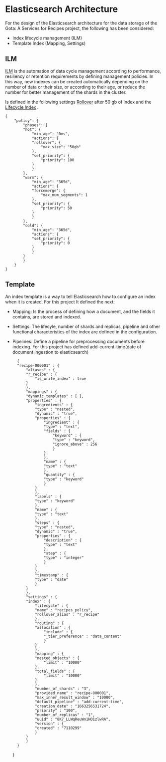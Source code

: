 # Elasticsearch Architecture

For the design of the Elasticsearch architecture for the data storage of the Gota: A Services for Recipes project, the following has been considered:

- Index lifecycle management (ILM)
- Template Index (Mapping, Settings)

## ILM

[ILM](https://www.elastic.co/guide/en/elasticsearch/reference/current/index-lifecycle-management.html) is the automation of data cycle management according to performance, resiliency or retention requirements by defining management policies.
In this way, new indexes can be created automatically depending on the number of data or their size, or according to their age, or reduce the number for better management of the shards in the cluster.

Is defined in the following settings [Rollover](https://www.elastic.co/guide/en/elasticsearch/reference/current/index-rollover.html) after 50 gb of index and the [Lifecycle Index](https://www.elastic.co/guide/en/elasticsearch/reference/current/ilm-index-lifecycle.html) .

    {
        "policy": {
            "phases": {
            "hot": {
                "min_age": "0ms",
                "actions": {
                "rollover": {
                    "max_size": "50gb"
                },
                "set_priority": {
                    "priority": 100
                }
                }
            },
            "warm": {
                "min_age": "365d",
                "actions": {
                "forcemerge": {
                    "max_num_segments": 1
                },
                "set_priority": {
                    "priority": 50
                }
                }
            },
            "cold": {
                "min_age": "365d",
                "actions": {
                "set_priority": {
                    "priority": 0
                }
                }
            }
            }
        }
    }


## Template
An index template is a way to tell Elasticsearch how to configure an index when it is created.
For this project It defined the next: 

- Mapping: Is the process of defining how a document, and the fields it contains, are stored and indexed.
- Settings: The lifecyle, number of shards and replicas, pipeline and other functional characteristics of the index are defined in the configuration.
- Pipelines: Define a pipeline for preprocessing documents before indexing.
For this project has defined add-current-time(date of document ingestion to elasticsearch)

        {
        "recipe-000001" : {
            "aliases" : {
            "r_recipe" : {
                "is_write_index" : true
            }
            },
            "mappings" : {
            "dynamic_templates" : [ ],
            "properties" : {
                "ingredients" : {
                "type" : "nested",
                "dynamic" : "true",
                "properties" : {
                    "ingredient" : {
                    "type" : "text",
                    "fields" : {
                        "keyword" : {
                        "type" : "keyword",
                        "ignore_above" : 256
                        }
                    }
                    },
                    "name" : {
                    "type" : "text"
                    },
                    "quantity" : {
                    "type" : "keyword"
                    }
                }
                },
                "labels" : {
                "type" : "keyword"
                },
                "name" : {
                "type" : "text"
                },
                "steps" : {
                "type" : "nested",
                "dynamic" : "true",
                "properties" : {
                    "description" : {
                    "type" : "text"
                    },
                    "step" : {
                    "type" : "integer"
                    }
                }
                },
                "timestamp" : {
                "type" : "date"
                }
            }
            },
            "settings" : {
            "index" : {
                "lifecycle" : {
                "name" : "recipes_policy",
                "rollover_alias" : "r_recipe"
                },
                "routing" : {
                "allocation" : {
                    "include" : {
                    "_tier_preference" : "data_content"
                    }
                }
                },
                "mapping" : {
                "nested_objects" : {
                    "limit" : "10000"
                },
                "total_fields" : {
                    "limit" : "10000"
                }
                },
                "number_of_shards" : "3",
                "provided_name" : "recipe-000001",
                "max_inner_result_window" : "10000",
                "default_pipeline" : "add-current-time",
                "creation_date" : "1663256531724",
                "priority" : "100",
                "number_of_replicas" : "1",
                "uuid" : "8K7_LLWqReuWn1HO1zlwRA",
                "version" : {
                "created" : "7110299"
                }
            }
            }
        }
    }












